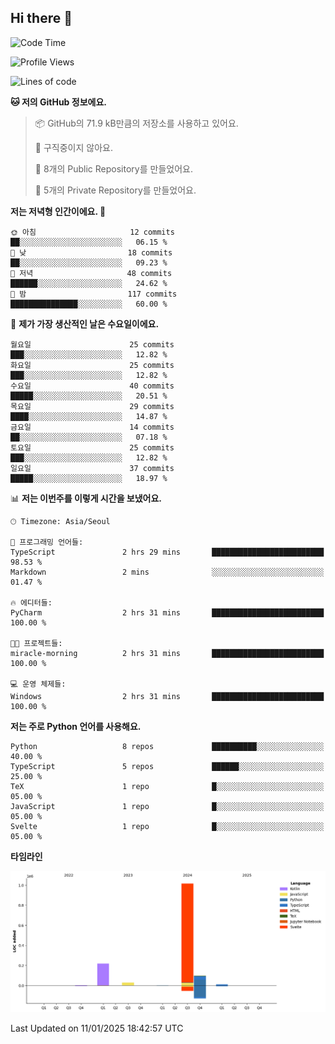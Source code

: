 ## Hi there 👋

<!--START_SECTION:waka-->
![Code Time](http://img.shields.io/badge/Code%20Time-2%20hrs%2054%20mins-blue)

![Profile Views](http://img.shields.io/badge/Profile%20Views-3-blue)

![Lines of code](https://img.shields.io/badge/%EC%A0%80%EB%8A%94%20%EC%97%AC%ED%83%9C%EA%B9%8C%EC%A7%80%20-1.4%20million%20%EC%A4%84%EC%9D%98%20%EC%BD%94%EB%93%9C%EB%A5%BC%20%EC%9E%91%EC%84%B1%ED%96%88%EC%96%B4%EC%9A%94.-blue)

**🐱 저의 GitHub 정보에요.** 

> 📦 GitHub의 71.9 kB만큼의 저장소를 사용하고 있어요. 
 > 
> 🚫 구직중이지 않아요.
 > 
> 📜 8개의 Public Repository를 만들었어요. 
 > 
> 🔑 5개의 Private Repository를 만들었어요. 
 > 
**저는 저녁형 인간이에요. 🦉** 

```text
🌞 아침                     12 commits          ██░░░░░░░░░░░░░░░░░░░░░░░   06.15 % 
🌆 낮　                     18 commits          ██░░░░░░░░░░░░░░░░░░░░░░░   09.23 % 
🌃 저녁                     48 commits          ██████░░░░░░░░░░░░░░░░░░░   24.62 % 
🌙 밤　                     117 commits         ███████████████░░░░░░░░░░   60.00 % 
```
📅 **제가 가장 생산적인 날은 수요일이에요.** 

```text
월요일                      25 commits          ███░░░░░░░░░░░░░░░░░░░░░░   12.82 % 
화요일                      25 commits          ███░░░░░░░░░░░░░░░░░░░░░░   12.82 % 
수요일                      40 commits          █████░░░░░░░░░░░░░░░░░░░░   20.51 % 
목요일                      29 commits          ████░░░░░░░░░░░░░░░░░░░░░   14.87 % 
금요일                      14 commits          ██░░░░░░░░░░░░░░░░░░░░░░░   07.18 % 
토요일                      25 commits          ███░░░░░░░░░░░░░░░░░░░░░░   12.82 % 
일요일                      37 commits          █████░░░░░░░░░░░░░░░░░░░░   18.97 % 
```


📊 **저는 이번주를 이렇게 시간을 보냈어요.** 

```text
🕑︎ Timezone: Asia/Seoul

💬 프로그래밍 언어들: 
TypeScript               2 hrs 29 mins       █████████████████████████   98.53 % 
Markdown                 2 mins              ░░░░░░░░░░░░░░░░░░░░░░░░░   01.47 % 

🔥 에디터들: 
PyCharm                  2 hrs 31 mins       █████████████████████████   100.00 % 

🐱‍💻 프로젝트들: 
miracle-morning          2 hrs 31 mins       █████████████████████████   100.00 % 

💻 운영 체제들: 
Windows                  2 hrs 31 mins       █████████████████████████   100.00 % 
```

**저는 주로 Python 언어를 사용해요.** 

```text
Python                   8 repos             ██████████░░░░░░░░░░░░░░░   40.00 % 
TypeScript               5 repos             ██████░░░░░░░░░░░░░░░░░░░   25.00 % 
TeX                      1 repo              █░░░░░░░░░░░░░░░░░░░░░░░░   05.00 % 
JavaScript               1 repo              █░░░░░░░░░░░░░░░░░░░░░░░░   05.00 % 
Svelte                   1 repo              █░░░░░░░░░░░░░░░░░░░░░░░░   05.00 % 
```



**타임라인**

![Lines of Code chart](https://raw.githubusercontent.com/ho-ya-kim/ho-ya-kim/main/assets/bar_graph.png)


 Last Updated on 11/01/2025 18:42:57 UTC
<!--END_SECTION:waka-->

<!--
**ho-ya-kim/ho-ya-kim** is a ✨ _special_ ✨ repository because its `README.md` (this file) appears on your GitHub profile.

Here are some ideas to get you started:

- 🔭 I’m currently working on ...
- 🌱 I’m currently learning ...
- 👯 I’m looking to collaborate on ...
- 🤔 I’m looking for help with ...
- 💬 Ask me about ...
- 📫 How to reach me: ...
- 😄 Pronouns: ...
- ⚡ Fun fact: ...
-->
